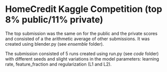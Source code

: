 # HomeCredit Kaggle Competition (top 8% public/11% private)

The top submission was the same on for the public and the private scores and consisted of a the arithmetic average of other submissions. It was created using blender.py (see *ensemble* folder).

The submission consisted of 5 runs created using run.py (see *code* folder) with different seeds and slight variations in the model parameters: learning rate, feature_fraction and regularization (L1 and L2).